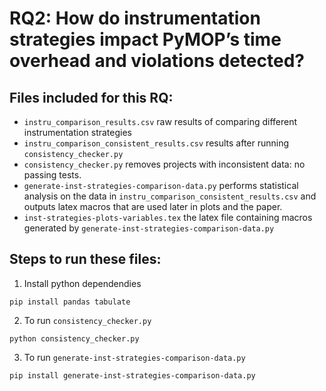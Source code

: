 # RQ2: How do instrumentation strategies impact PyMOP’s time overhead and violations detected?

## Files included for this RQ:
- `instru_comparison_results.csv` raw results of comparing different instrumentation strategies
- `instru_comparison_consistent_results.csv` results after running `consistency_checker.py`
- `consistency_checker.py` removes projects with inconsistent data: no passing tests.
- `generate-inst-strategies-comparison-data.py` performs statistical analysis on the data in `instru_comparison_consistent_results.csv` and outputs latex macros that are used later in plots and the paper.
- `inst-strategies-plots-variables.tex` the latex file containing macros generated by `generate-inst-strategies-comparison-data.py`

## Steps to run these files:

1. Install python dependendies

```
pip install pandas tabulate
```

2. To run `consistency_checker.py`

```
python consistency_checker.py
```

3. To run `generate-inst-strategies-comparison-data.py`

```
pip install generate-inst-strategies-comparison-data.py
```